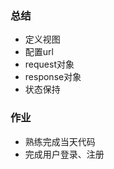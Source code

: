 ### 总结  

* 定义视图  
* 配置url  
* request对象  
* response对象  
* 状态保持  

### 作业  

* 熟练完成当天代码  
* 完成用户登录、注册  
